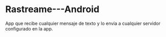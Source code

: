 # Rastreame---Android
App que recibe cualquier mensaje de texto y lo envía a cualquier servidor configurado en la app.

